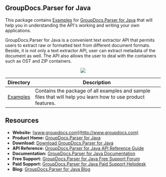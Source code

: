 ## GroupDocs.Parser for Java

This package contains [Examples](https://github.com/groupdocs-parser/GroupDocs.Parser-for-Java/tree/master/Examples) for [GroupDocs.Parser for Java](https://products.groupdocs.com/parser/java) that will help you in understanding the API's working and writing your own applications.

GroupDocs.Parser for Java is a convenient text extractor API that permits users to extract raw or formatted text from different document formats. Beside, it is not only a text extractor API, user can extract metadata of the document as well. The API also allows the user to deal with the containers such as OST and ZIP containers.

<p align="center">

  <a title="Download complete GroupDocs.Parser for Java source code" href="https://codeload.github.com/groupdocs-parser/GroupDocs.Parser-for-Java/zip/master">
	<img src="https://raw.github.com/AsposeExamples/java-examples-dashboard/master/images/downloadZip-Button-Large.png" />
  </a>
</p>

Directory | Description
--------- | -----------
[Examples](https://github.com/groupdocs-parser/GroupDocs.Parser-for-Java/tree/master/Examples)  | Contains the package of all examples and sample files that will help you learn how to use product features. 
## Resources

+ **Website:** [www.groupdocs.com](http://www.groupdocs.com)
+ **Product Home:** [GroupDocs.Parser for Java](https://products.groupdocs.com/parser/java)
+ **Download:** [Download GroupDocs.Parser for Java](https://artifact.groupdocs.com/repo/com/groupdocs/groupdocs-parser/)
+ **API Reference:** [GroupDocs.Parser for Java API Reference Guide](https://apireference.groupdocs.com/java/parser)
+ **Documentation:** [GroupDocs.Parser for Java Documentation](https://docs.groupdocs.com/display/parserjava/Home)
+ **Free Support:** [GroupDocs.Parser for Java Free Support Forum](https://forum.groupdocs.com/c/parser)
+ **Paid Support:** [GroupDocs.Parser for Java Paid Support Helpdesk](https://helpdesk.groupdocs.com/)
+ **Blog:** [GroupDocs.Parser for Java Blog](https://blog.groupdocs.com/category/groupdocs-parser-product-family/)
